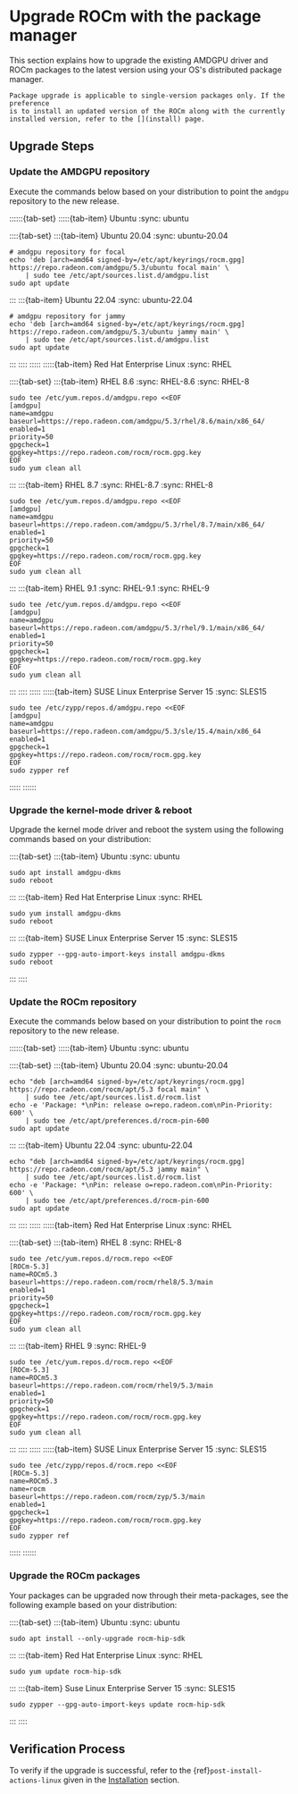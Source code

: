 # Upgrade ROCm with the package manager

This section explains how to upgrade the existing AMDGPU driver and ROCm
packages to the latest version using your OS's distributed package manager.

```{note}
Package upgrade is applicable to single-version packages only. If the preference
is to install an updated version of the ROCm along with the currently
installed version, refer to the [](install) page.
```

## Upgrade Steps

### Update the AMDGPU repository

Execute the commands below based on your distribution to point the `amdgpu`
repository to the new release.

::::::{tab-set}
:::::{tab-item} Ubuntu
:sync: ubuntu

::::{tab-set}
:::{tab-item} Ubuntu 20.04
:sync: ubuntu-20.04

```shell
# amdgpu repository for focal
echo 'deb [arch=amd64 signed-by=/etc/apt/keyrings/rocm.gpg] https://repo.radeon.com/amdgpu/5.3/ubuntu focal main' \
    | sudo tee /etc/apt/sources.list.d/amdgpu.list
sudo apt update
```

:::
:::{tab-item} Ubuntu 22.04
:sync: ubuntu-22.04

```shell
# amdgpu repository for jammy
echo 'deb [arch=amd64 signed-by=/etc/apt/keyrings/rocm.gpg] https://repo.radeon.com/amdgpu/5.3/ubuntu jammy main' \
    | sudo tee /etc/apt/sources.list.d/amdgpu.list
sudo apt update
```

:::
::::
:::::
:::::{tab-item} Red Hat Enterprise Linux
:sync: RHEL

::::{tab-set}
:::{tab-item} RHEL 8.6
:sync: RHEL-8.6
:sync: RHEL-8

```shell
sudo tee /etc/yum.repos.d/amdgpu.repo <<EOF
[amdgpu]
name=amdgpu
baseurl=https://repo.radeon.com/amdgpu/5.3/rhel/8.6/main/x86_64/
enabled=1
priority=50
gpgcheck=1
gpgkey=https://repo.radeon.com/rocm/rocm.gpg.key
EOF
sudo yum clean all
```

:::
:::{tab-item} RHEL 8.7
:sync: RHEL-8.7
:sync: RHEL-8

```shell
sudo tee /etc/yum.repos.d/amdgpu.repo <<EOF
[amdgpu]
name=amdgpu
baseurl=https://repo.radeon.com/amdgpu/5.3/rhel/8.7/main/x86_64/
enabled=1
priority=50
gpgcheck=1
gpgkey=https://repo.radeon.com/rocm/rocm.gpg.key
EOF
sudo yum clean all
```

:::
:::{tab-item} RHEL 9.1
:sync: RHEL-9.1
:sync: RHEL-9

```shell
sudo tee /etc/yum.repos.d/amdgpu.repo <<EOF
[amdgpu]
name=amdgpu
baseurl=https://repo.radeon.com/amdgpu/5.3/rhel/9.1/main/x86_64/
enabled=1
priority=50
gpgcheck=1
gpgkey=https://repo.radeon.com/rocm/rocm.gpg.key
EOF
sudo yum clean all
```

:::
::::
:::::
:::::{tab-item} SUSE Linux Enterprise Server 15
:sync: SLES15

```shell
sudo tee /etc/zypp/repos.d/amdgpu.repo <<EOF
[amdgpu]
name=amdgpu
baseurl=https://repo.radeon.com/amdgpu/5.3/sle/15.4/main/x86_64
enabled=1
gpgcheck=1
gpgkey=https://repo.radeon.com/rocm/rocm.gpg.key
EOF
sudo zypper ref
```

:::::
::::::

### Upgrade the kernel-mode driver & reboot

Upgrade the kernel mode driver and reboot the system using the following
commands based on your distribution:

::::{tab-set}
:::{tab-item} Ubuntu
:sync: ubuntu

```shell
sudo apt install amdgpu-dkms
sudo reboot
```

:::
:::{tab-item} Red Hat Enterprise Linux
:sync: RHEL

```shell
sudo yum install amdgpu-dkms
sudo reboot
```

:::
:::{tab-item} SUSE Linux Enterprise Server 15
:sync: SLES15

```shell
sudo zypper --gpg-auto-import-keys install amdgpu-dkms
sudo reboot
```

:::
::::

### Update the ROCm repository

Execute the commands below based on your distribution to point the `rocm`
repository to the new release.

::::::{tab-set}
:::::{tab-item} Ubuntu
:sync: ubuntu

::::{tab-set}
:::{tab-item} Ubuntu 20.04
:sync: ubuntu-20.04

```shell
echo "deb [arch=amd64 signed-by=/etc/apt/keyrings/rocm.gpg] https://repo.radeon.com/rocm/apt/5.3 focal main" \
    | sudo tee /etc/apt/sources.list.d/rocm.list
echo -e 'Package: *\nPin: release o=repo.radeon.com\nPin-Priority: 600' \
    | sudo tee /etc/apt/preferences.d/rocm-pin-600
sudo apt update
```

:::
:::{tab-item} Ubuntu 22.04
:sync: ubuntu-22.04

```shell
echo "deb [arch=amd64 signed-by=/etc/apt/keyrings/rocm.gpg] https://repo.radeon.com/rocm/apt/5.3 jammy main" \
    | sudo tee /etc/apt/sources.list.d/rocm.list
echo -e 'Package: *\nPin: release o=repo.radeon.com\nPin-Priority: 600' \
    | sudo tee /etc/apt/preferences.d/rocm-pin-600
sudo apt update
```

:::
::::
:::::
:::::{tab-item} Red Hat Enterprise Linux
:sync: RHEL

::::{tab-set}
:::{tab-item} RHEL 8
:sync: RHEL-8

```shell
sudo tee /etc/yum.repos.d/rocm.repo <<EOF
[ROCm-5.3]
name=ROCm5.3
baseurl=https://repo.radeon.com/rocm/rhel8/5.3/main
enabled=1
priority=50
gpgcheck=1
gpgkey=https://repo.radeon.com/rocm/rocm.gpg.key
EOF
sudo yum clean all
```

:::
:::{tab-item} RHEL 9
:sync: RHEL-9

```shell
sudo tee /etc/yum.repos.d/rocm.repo <<EOF
[ROCm-5.3]
name=ROCm5.3
baseurl=https://repo.radeon.com/rocm/rhel9/5.3/main
enabled=1
priority=50
gpgcheck=1
gpgkey=https://repo.radeon.com/rocm/rocm.gpg.key
EOF
sudo yum clean all
```

:::
::::
:::::
:::::{tab-item} SUSE Linux Enterprise Server 15
:sync: SLES15

```shell
sudo tee /etc/zypp/repos.d/rocm.repo <<EOF
[ROCm-5.3]
name=ROCm5.3
name=rocm
baseurl=https://repo.radeon.com/rocm/zyp/5.3/main
enabled=1
gpgcheck=1
gpgkey=https://repo.radeon.com/rocm/rocm.gpg.key
EOF
sudo zypper ref
```

:::::
::::::

### Upgrade the ROCm packages

Your packages can be upgraded now through their meta-packages, see the following
example based on your distribution:

::::{tab-set}
:::{tab-item} Ubuntu
:sync: ubuntu

```shell
sudo apt install --only-upgrade rocm-hip-sdk
```

:::
:::{tab-item} Red Hat Enterprise Linux
:sync: RHEL

```shell
sudo yum update rocm-hip-sdk
```

:::
:::{tab-item} Suse Linux Enterprise Server 15
:sync: SLES15

```shell
sudo zypper --gpg-auto-import-keys update rocm-hip-sdk
```

:::
::::

## Verification Process

To verify if the upgrade is successful, refer to the
{ref}`post-install-actions-linux` given in the
[Installation](install) section.
